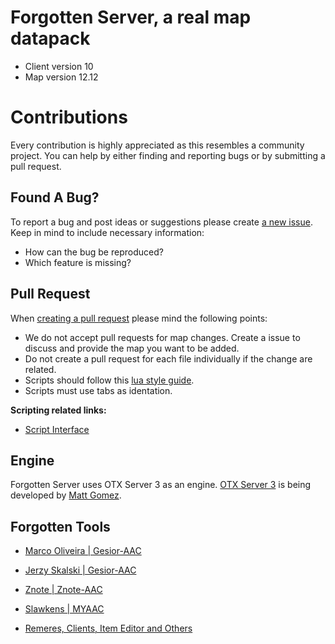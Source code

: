 # Forgotten Server, a real map datapack

 * Client version 10
 * Map version 12.12

# Contributions
Every contribution is highly appreciated as this resembles a community project. You can help by either finding and reporting bugs or by submitting a pull request.

## Found A Bug?
To report a bug and post ideas or suggestions please create [a new issue](https://github.com/marcomoa/forgotten-server/issues). Keep in mind to include necessary information:
 * How can the bug be reproduced?
 * Which feature is missing?

## Pull Request
When [creating a pull request](https://github.com/marcomoa/forgotten-server/pulls) please mind the following points:
* We do not accept pull requests for map changes. Create a issue to discuss and provide the map you want to be added.
* Do not create a pull request for each file individually if the change are related.
* Scripts should follow this [lua style guide](https://github.com/Olivine-Labs/lua-style-guide).
* Scripts must use tabs as identation.

**Scripting related links:**
- [Script Interface](https://github.com/otland/forgottenserver/wiki/Script-Interface)

## Engine
Forgotten Server uses OTX Server 3 as an engine. [OTX Server 3](https://github.com/mattyx14/otxserver) is being developed by [Matt Gomez](https://github.com/mattyx14).

## Forgotten Tools
* [Marco Oliveira | Gesior-AAC](https://github.com/marcomoa/gesior-aac)
* [Jerzy Skalski | Gesior-AAC](https://github.com/gesior/Gesior2012)
* [Znote | Znote-AAC](https://github.com/Znote/ZnoteAAC)
* [Slawkens | MYAAC](https://github.com/slawkens/myaac)

* [Remeres, Clients, Item Editor and Others](https://github.com/marcomoa/forgotten-sdk)